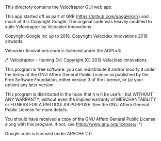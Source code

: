 This directory contains the Velociraptor GUI web app.

This app started off as part of GRR (https://github.com/google/grr/)
and much of it is Copyright Google. The original code was heavily
modified to suite Velociraptor by Velocidex Innovations.


Copyright Google Inc up to 2018.
Copyright Velocidex Innovations 2018 onwards.

Velocidex Innovations code is licensed under the AGPLv3:

/*
   Velociraptor - Hunting Evil
   Copyright (C) 2019 Velocidex Innovations.

   This program is free software: you can redistribute it and/or modify
   it under the terms of the GNU Affero General Public License as published
   by the Free Software Foundation, either version 3 of the License, or
   (at your option) any later version.

   This program is distributed in the hope that it will be useful,
   but WITHOUT ANY WARRANTY; without even the implied warranty of
   MERCHANTABILITY or FITNESS FOR A PARTICULAR PURPOSE.  See the
   GNU Affero General Public License for more details.

   You should have received a copy of the GNU Affero General Public License
   along with this program.  If not, see <https://www.gnu.org/licenses/>.
*/

Google code is licensed under APACHE 2.0